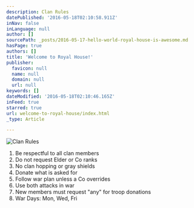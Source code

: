 ```yaml
---
description: Clan Rules
datePublished: '2016-05-18T02:10:58.911Z'
inNav: false
inLanguage: null
author: []
sourcePath: _posts/2016-05-17-hello-world-royal-house-is-awesome.md
hasPage: true
authors: []
title: 'Welcome to Royal House!'
publisher:
  favicon: null
  name: null
  domain: null
  url: null
keywords: []
dateModified: '2016-05-18T02:10:46.165Z'
inFeed: true
starred: true
url: welcome-to-royal-house/index.html
_type: Article

---
```

![Clan Rules](https://the-grid-user-content.s3-us-west-2.amazonaws.com/467ed473-b05f-44a9-8651-4313cd211f68.jpg)

1. Be respectful to all clan members
2. Do not request Elder or Co ranks
3. No clan hopping or gray shields
4. Donate what is asked for
5. Follow war plan unless a Co overrides
6. Use both attacks in war
7. New members must request "any" for troop donations
8. War Days: Mon, Wed, Fri